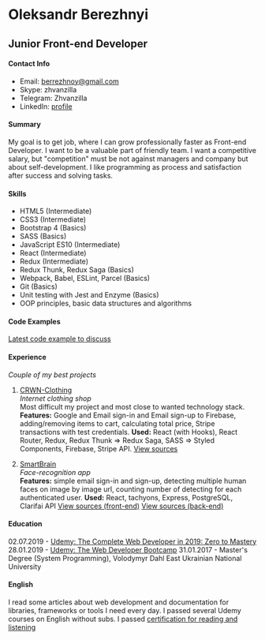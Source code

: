 # Oleksandr Berezhnyi

## Junior Front-end Developer

#### Contact Info

- Email: berrezhnoy@gmail.com
- Skype: zhvanzilla
- Telegram: Zhvanzilla
- LinkedIn: [profile](https://www.linkedin.com/in/olexandr-berezhnyi/)

#### Summary

My goal is to get job, where I can grow professionally faster as Front-end Developer. I want to be a valuable part of friendly team. I want a competitive salary, but "competition" must be not against managers and company but about self-development. I like programming as process and satisfaction after success and solving tasks.

#### Skills

- HTML5 (Intermediate)
- CSS3 (Intermediate)
- Bootstrap 4 (Basics)
- SASS (Basics)
- JavaScript ES10 (Intermediate)
- React (Intermediate)
- Redux (Intermediate)
- Redux Thunk, Redux Saga (Basics)
- Webpack, Babel, ESLint, Parcel (Basics)
- Git (Basics)
- Unit testing with Jest and Enzyme (Basics)
- OOP principles, basic data structures and algorithms

#### Code Examples

[Latest code example to discuss](https://github.com/alexander-berezhnoy/crwn-clothing)

#### Experience

_Couple of my best projects_

1. [CRWN-Clothing](https://ob-crwn-clothing.herokuapp.com/)  
   _Internet clothing shop_  
   Most difficult my project and most close to wanted technology stack.
   **Features:** Google and Email sign-in and Email sign-up to Firebase, adding/removing items to cart, calculating total price, Stripe transactions with test credentials.
   **Used:** React (with Hooks), React Router, Redux, Redux Thunk => Redux Saga, SASS => Styled Components, Firebase, Stripe API.
   [View sources](https://github.com/alexander-berezhnoy/crwn-clothing)

1. [SmartBrain](https://smart-brain-ob.herokuapp.com/)  
   _Face-recognition app_  
   **Features:** simple email sign-in and sign-up, detecting multiple human faces on image by image url, counting number of detecting for each authenticated user.
   **Used:** React, tachyons, Express, PostgreSQL, Clarifai API
   [View sources (front-end)](https://github.com/alexander-berezhnoy/smartbrain)
   [View sources (back-end)](https://github.com/alexander-berezhnoy/smartbrain-api)

#### Education

02.07.2019 - [Udemy: The Complete Web Developer in 2019: Zero to Mastery](https://www.udemy.com/certificate/UC-EL8XNFG0/)  
28.01.2019 - [Udemy: The Web Developer Bootcamp](https://www.udemy.com/certificate/UC-VW57SG2Q/)
31.01.2017 - Master's Degree (System Programming), Volodymyr Dahl East Ukrainian National University

#### English

I read some articles about web development and documentation for libraries, frameworks or tools I need every day. I passed several Udemy courses on English without subs. I passed [certification for reading and listening](https://www.efset.org/cert/vBjGpy)
